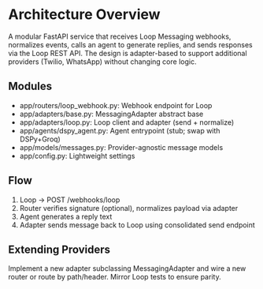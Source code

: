 # Architecture Overview

A modular FastAPI service that receives Loop Messaging webhooks, normalizes events, calls an agent to generate replies, and sends responses via the Loop REST API. The design is adapter-based to support additional providers (Twilio, WhatsApp) without changing core logic.

## Modules

- app/routers/loop_webhook.py: Webhook endpoint for Loop
- app/adapters/base.py: MessagingAdapter abstract base
- app/adapters/loop.py: Loop client and adapter (send + normalize)
- app/agents/dspy_agent.py: Agent entrypoint (stub; swap with DSPy+Groq)
- app/models/messages.py: Provider-agnostic message models
- app/config.py: Lightweight settings

## Flow

1. Loop → POST /webhooks/loop
2. Router verifies signature (optional), normalizes payload via adapter
3. Agent generates a reply text
4. Adapter sends message back to Loop using consolidated send endpoint

## Extending Providers

Implement a new adapter subclassing MessagingAdapter and wire a new router or route by path/header. Mirror Loop tests to ensure parity.
